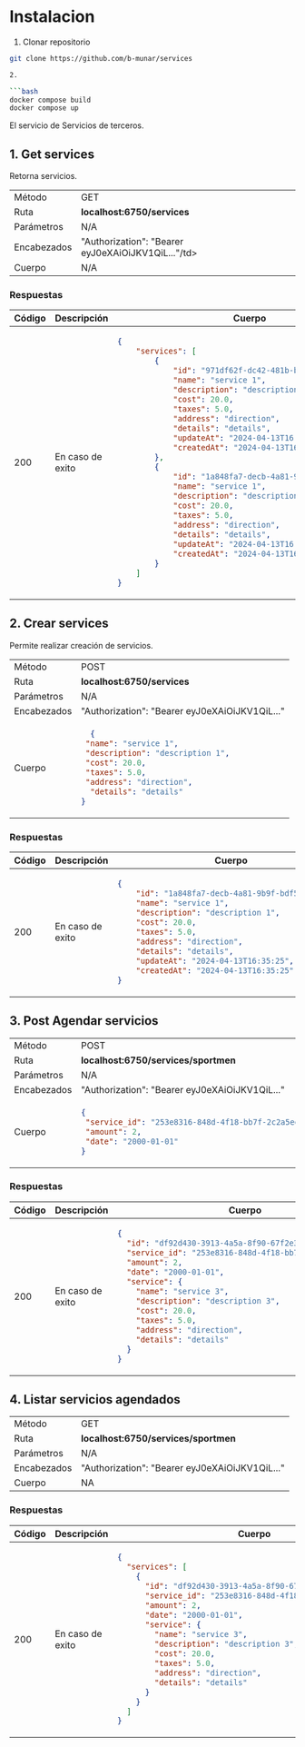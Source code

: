 # Instalacion

1. Clonar repositorio

```bash
git clone https://github.com/b-munar/services

2. 

```bash
docker compose build
docker compose up
```


El servicio de Servicios de terceros.

## 1. Get services 

Retorna servicios.

<table>
<tr>
<td> Método </td>
<td> GET </td>
</tr>
<tr>
<td> Ruta </td>
<td> <strong>localhost:6750/services</strong> </td>
</tr>
<tr>
<td> Parámetros </td>
<td> N/A </td>
</tr>
<tr>
<td> Encabezados </td>
<td> "Authorization": "Bearer eyJ0eXAiOiJKV1QiL..."/td>
</tr>
<tr>
<td> Cuerpo </td>
<td>N/A</td>
</tr>
</table>

### Respuestas

<table>
<tr>
<th> Código </th>
<th> Descripción </th>
<th> Cuerpo </th>
</tr>
<tbody>
<td> 200 </td>
<td>En caso de exito</td>
<td>

```json
{
    "services": [
        {
            "id": "971df62f-dc42-481b-b320-2d090ef5aaa1",
            "name": "service 1",
            "description": "description 1",
            "cost": 20.0,
            "taxes": 5.0,
            "address": "direction",
            "details": "details",
            "updateAt": "2024-04-13T16:33:15",
            "createdAt": "2024-04-13T16:33:15"
        },
        {
            "id": "1a848fa7-decb-4a81-9b9f-bdf5d5a39a30",
            "name": "service 1",
            "description": "description 1",
            "cost": 20.0,
            "taxes": 5.0,
            "address": "direction",
            "details": "details",
            "updateAt": "2024-04-13T16:35:25",
            "createdAt": "2024-04-13T16:35:25"
        }
    ]
}
```
</td>
</tr>
</tbody>
</table>

## 2. Crear services 

Permite realizar creación de servicios.

<table>
<tr>
<td> Método </td>
<td> POST </td>
</tr>
<tr>
<td> Ruta </td>
<td> <strong>localhost:6750/services</strong> </td>
</tr>
<tr>
<td> Parámetros </td>
<td> N/A </td>
</tr>
<tr>
<td> Encabezados </td>
<td> "Authorization": "Bearer eyJ0eXAiOiJKV1QiL..."</td>
</tr>
<tr>
<td> Cuerpo </td>
<td>

```json
  {
 "name": "service 1",
 "description": "description 1",
 "cost": 20.0,
 "taxes": 5.0,
 "address": "direction",
  "details": "details"
}
  ```
</td>
</tr>
</table>

### Respuestas

<table>
<tr>
<th> Código </th>
<th> Descripción </th>
<th> Cuerpo </th>
</tr>
<tbody>
<td> 200 </td>
<td>En caso de exito</td>
<td>

```json
{
    "id": "1a848fa7-decb-4a81-9b9f-bdf5d5a39a30",
    "name": "service 1",
    "description": "description 1",
    "cost": 20.0,
    "taxes": 5.0,
    "address": "direction",
    "details": "details",
    "updateAt": "2024-04-13T16:35:25",
    "createdAt": "2024-04-13T16:35:25"
}
```
</td>
</tr>
</tbody>
</table>

## 3. Post Agendar servicios 

<table>
<tr>
<td> Método </td>
<td> POST </td>
</tr>
<tr>
<td> Ruta </td>
<td> <strong>localhost:6750/services/sportmen</strong> </td>
</tr>
<tr>
<td> Parámetros </td>
<td> N/A </td>
</tr>
<tr>
<td> Encabezados </td>
<td> "Authorization": "Bearer eyJ0eXAiOiJKV1QiL..."</td>
</tr>
<tr>
<td> Cuerpo </td>
<td>

```json
{
 "service_id": "253e8316-848d-4f18-bb7f-2c2a5edfbf71",
 "amount": 2,
 "date": "2000-01-01"
}
  ```
</td>
</tr>
</table>

### Respuestas

<table>
<tr>
<th> Código </th>
<th> Descripción </th>
<th> Cuerpo </th>
</tr>
<tbody>
<td> 200 </td>
<td>En caso de exito</td>
<td>

```json
{
  "id": "df92d430-3913-4a5a-8f90-67f2e3ed540f",
  "service_id": "253e8316-848d-4f18-bb7f-2c2a5edfbf71",
  "amount": 2,
  "date": "2000-01-01",
  "service": {
    "name": "service 3",
    "description": "description 3",
    "cost": 20.0,
    "taxes": 5.0,
    "address": "direction",
    "details": "details"
  }
}
```
</td>
</tr>
</tbody>
</table>


## 4. Listar servicios agendados 

<table>
<tr>
<td> Método </td>
<td> GET </td>
</tr>
<tr>
<td> Ruta </td>
<td> <strong>localhost:6750/services/sportmen</strong> </td>
</tr>
<tr>
<td> Parámetros </td>
<td> N/A </td>
</tr>
<tr>
<td> Encabezados </td>
<td> "Authorization": "Bearer eyJ0eXAiOiJKV1QiL..."</td>
</tr>
<tr>
<td> Cuerpo </td>
<td>
NA
</td>
</tr>
</table>

### Respuestas

<table>
<tr>
<th> Código </th>
<th> Descripción </th>
<th> Cuerpo </th>
</tr>
<tbody>
<td> 200 </td>
<td>En caso de exito</td>
<td>

```json
{
  "services": [
    {
      "id": "df92d430-3913-4a5a-8f90-67f2e3ed540f",
      "service_id": "253e8316-848d-4f18-bb7f-2c2a5edfbf71",
      "amount": 2,
      "date": "2000-01-01",
      "service": {
        "name": "service 3",
        "description": "description 3",
        "cost": 20.0,
        "taxes": 5.0,
        "address": "direction",
        "details": "details"
      }
    }
  ]
}
```
</td>
</tr>
</tbody>
</table>